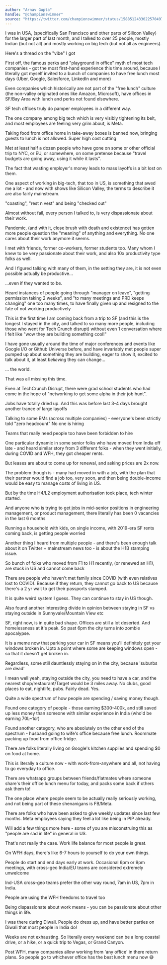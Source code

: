 ```yaml
---
author: "Arnav Gupta"
handle: "@championswimmer"
source: "https://twitter.com/championswimmer/status/1588512433022570497"
---
```



I was in USA, (specifically San Francisco and other parts of Silicon Valley) for the larger part of last month, and I talked to over 25 people, mostly Indian (but not all) and mostly working on big tech (but not all as engineers). 

Here's a thread on the "vibe" I got


First off, the famous perks and "playground in office" myth of most tech companies - got the most first-hand experience this time around, because I literally got myself invited to a bunch of companies to have free lunch most days (Uber, Google, Salesforce, LinkedIn and more)


Even companies which historically are not part of the "free lunch" culture (the non-valley originated ones like Amazon, Microsoft), have offices in SF/Bay Area with lunch and perks not found elsewhere. 

SF tech offices truly do pamper employees in a different way.


The one company among big tech which is very visibly tightening its belt, and most employees are feeling very grim about, is Meta. 

Taking food from office home in take-away boxes is banned now, bringing guests to lunch is not allowed. Super high cost cutting


Met at least half a dozen people who have gone on some or other official trip to NYC, or EU, or somewhere, on some pretense because "travel budgets are going away, using it while it lasts". 

The fact that wasting employer's money leads to mass layoffs is a bit lost on them.


One aspect of working in big-tech, that too in US, is something that awed me a lot - and now with shows like Silicon Valley, the terms to describe it are also fairly mainstream. 

"coasting", "rest n vest" and being "checked out"


Almost without fail, every person I talked to, is very dispassionate about their work. 

Pandemic, (and with it, close brush with death and existence) has gotten more people question the "meaning" of anything and everything. No one cares about their work anymore it seems.


I met with friends, former co-workers, former students too. Many whom I knew to be very passionate about their work, and also 10x productivity type folks as well.

And I figured talking with many of them, in the setting they are, it is not even possible actually be productive...


...even if they wanted to be. 

Heard instances of people going through "manager on leave", "getting permission taking 2 weeks", and "to many meetings and PRD keeps changing" one too many times, to have finally given up and resigned to the fate of not working productively


This is the first time I am coming back from a trip to SF (and this is the longest I stayed in the city, and talked to so many more people, including those who went for Tech Crunch disrupt) without even 1 conversation where I felt like "wow they are building something cool!"


I have gone usually around the time of major conferences and events like Google I/O or Github Universe before, and have invariably met people super pumped up about something they are building, eager to show it, excited to talk about it, at least *believing* they can change...


... the world. 

That was all missing this time. 

Even at TechCrunch Disrupt, there were grad school students who had come in the hope of "networking to get some alpha in their job hunt".


Jobs have totally dried up. And this was before last 3-4 days brought another trance of large layoffs

Talking to some EMs (across multiple companies) - everyone's been strictly told "zero headcount"
No one is hiring

Teams that really need people too have been forbidden to hire


One particular dynamic in some senior folks who have moved from India off late - and heard similar story from 3 different folks - when they went initially, during COVID and WFH, they got cheaper rents. 

But leases are about to come up for renewal, and asking prices are 2x now.


The problem though is - many had moved in with a job, with the plan that their partner would find a job too, very soon, and then being double-income would be easy to manage costs of living in US. 

But by the time H4/L2 employment authorisation took place, tech winter started.


And anyone who is trying to get jobs in mid-senior positions in engineering management, or product management, there literally has been 0 vacancies in the last 6 months

Running a household with kids, on single income, with 2019-era SF rents coming back, is getting people worried


Another thing I heard from multiple people - and there's been enough talk about it on Twitter + mainstream news too - is about the H1B stamping issue. 

So bunch of folks who moved from F1 to H1 recently, (or renewed an H1), are stuck in US and cannot come back


There are people who haven't met family since COVID (with even relatives lost to COVID). Because if they return, they cannot go back to US because there's a 2 yr wait to get their passports stamped. 

It is quite weird system I guess. They can continue to stay in US though.


Also found another interesting divide in opinion between staying in SF vs staying outside in Sunnyvale/Mountain View etc 

SF, right now, is in quite bad shape. Offices are still a lot deserted. And homelessness at it's peak. So past 6pm the city turns into zombie apocalypse.


It is a meme now that parking your car in SF means you'll definitely get your windows broken in. Upto a point where some are keeping windows open - so that it doesn't get broken in. 

Regardless, some still dauntlessly staying on in the city, because 'suburbs are dead'


I mean well yeah, staying outside the city, you need to have a car, and the nearest shop/restaurant/Target would be 3 miles away. No clubs, good places to eat, nightlife, pubs. Fairly dead. Yes.


Quite a wide spectrum of how people are spending / saving money though. 

Found one category of people - those earning $300-400k, and still saved up less money than someone with similar experience in India (who'd be earning 70L~1cr)


Found another category, who are absolutely on the other end of the spectrum - husband going to wife's office because free lunch. Roommate packing up food from office fridge. 

There are folks literally living on Google's kitchen supplies and spending $0 on food at home.


This is literally a culture now - with work-from-anywhere and all, not having to go everyday to office. 

There are whatsapp groups between friends/flatmates where someone share's their office lunch menu for today, and packs some back if others ask them to!


The one place where people seem to be actually really seriously working, and not being part of these shenanigans is FB/Meta. 

There are folks who have been asked to give weekly updates since last few months. Meta employees saying they feel a lot like being in PIP already.


Will add a few things more here - some of you are misconstruing this as "people are sad in life" in general in US. 

That's not really the case. Work life balance for most people is great. 

On WFH days, there's like 6-7 hours to yourself to do your own things.


People do start and end days early at work. Occasional 6pm or 9pm meetings, with cross-geo India/EU teams are considered extremely unwelcome

Ind-USA cross-geo teams prefer the other way round, 7am in US, 7pm in India. 

People are using the WFH freedoms to travel too


Being dispassionate about work means - you can be passionate about other things in life. 

I was there during Diwali. People do dress up, and have better parties on Diwali that most people in India do!


Weeks are not exhausting. So literally every weekend can be a long coastal drive, or a hike, or a quick trip to Vegas, or Grand Canyon.

Post WFH, many companies allow working from 'any office' in there return plans. So people go to whichever office has the best lunch menu now 😅

